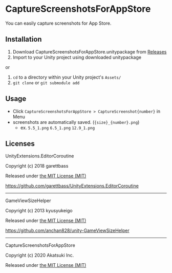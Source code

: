 # CaptureScreenshotsForAppStore

You can easily capture screenshots for App Store.

## Installation

1. Download CaptureScreenshotsForAppStore.unitypackage from [Releases](https://github.com/aktsk/unity-CaptureScreenshotsForAppStore/releases)
2. Import to your Unity project using downloaded unitypackage

or

1. `cd` to a directory within your Unity project's `Assets/`
2. `git clone` or `git submodule add`

## Usage

- Click `CaptureScreenshotsForAppStore > CaptureScreenshot{number}` in Menu
- screenshots are automatically saved. (`{size}_{number}.png`)
    - ex. `5.5_1.png` `6.5_1.png` `12.9_1.png`

## Licenses

UnityExtensions.EditorCoroutine

Copyright (c) 2018 garettbass

Released under [the MIT License (MIT)](https://mit-license.org/)

https://github.com/garettbass/UnityExtensions.EditorCoroutine

---

GameViewSizeHelper

Copyright (c) 2013 kyusyukeigo

Released under [the MIT License (MIT)](https://mit-license.org/)

https://github.com/anchan828/unity-GameViewSizeHelper

---

CaptureScreenshotsForAppStore

Copyright (c) 2020 Akatsuki Inc.

Released under [the MIT License (MIT)](https://mit-license.org/)
